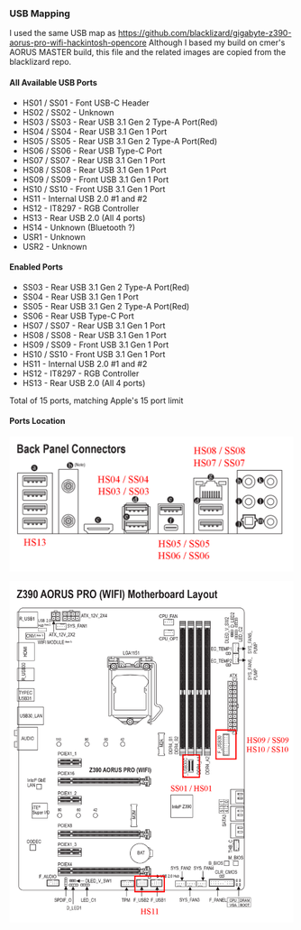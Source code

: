 ### USB Mapping

I used the same USB map as https://github.com/blacklizard/gigabyte-z390-aorus-pro-wifi-hackintosh-opencore
Although I based my build on cmer's AORUS MASTER build, this file and the related images are copied from the
blacklizard repo.

#### All Available USB Ports

- HS01 / SS01 - Font USB-C Header
- HS02 / SS02 - Unknown
- HS03 / SS03 - Rear USB 3.1 Gen 2 Type-A Port(Red)
- HS04 / SS04 - Rear USB 3.1 Gen 1 Port
- HS05 / SS05 - Rear USB 3.1 Gen 2 Type-A Port(Red)
- HS06 / SS06 - Rear USB Type-C Port
- HS07 / SS07 - Rear USB 3.1 Gen 1 Port
- HS08 / SS08 - Rear USB 3.1 Gen 1 Port
- HS09 / SS09 - Front USB 3.1 Gen 1 Port
- HS10 / SS10 - Front USB 3.1 Gen 1 Port
- HS11 - Internal USB 2.0 #1 and #2
- HS12 - IT8297 - RGB Controller 
- HS13 - Rear USB 2.0 (All 4 ports)
- HS14 - Unknown (Bluetooth ?)
- USR1 - Unknown
- USR2 - Unknown

#### Enabled Ports

- SS03 - Rear USB 3.1 Gen 2 Type-A Port(Red)
- SS04 - Rear USB 3.1 Gen 1 Port
- SS05 - Rear USB 3.1 Gen 2 Type-A Port(Red)
- SS06 - Rear USB Type-C Port
- HS07 / SS07 - Rear USB 3.1 Gen 1 Port
- HS08 / SS08 - Rear USB 3.1 Gen 1 Port
- HS09 / SS09 - Front USB 3.1 Gen 1 Port
- HS10 / SS10 - Front USB 3.1 Gen 1 Port
- HS11 - Internal USB 2.0 #1 and #2
- HS12 - IT8297 - RGB Controller  
- HS13 - Rear USB 2.0 (All 4 ports)

Total of 15 ports, matching Apple's 15 port limit

#### Ports Location

![Backpanel](images/back_panel.png)

![Internal IO](images/internal_io.png)
